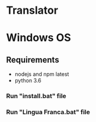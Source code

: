 # Translator

# Windows OS
## Requirements
* nodejs and npm latest
* python 3.6

### Run "install.bat" file
### Run "Lingua Franca.bat" file
